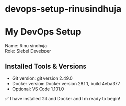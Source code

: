 # devops-setup-rinusindhuja
# My DevOps Setup

Name: Rinu sindhuja  
Role: Siebel Developer

## Installed Tools & Versions
- Git version: git version 2.49.0
- Docker version: Docker version 28.1.1, build 4eba377
- Optional: VS Code 1.101.0

✅ I have installed Git and Docker and I’m ready to begin!

